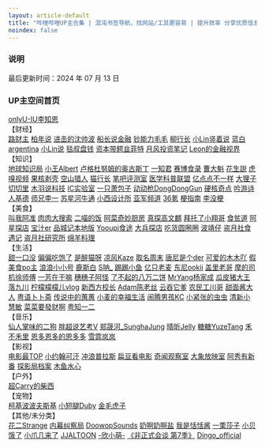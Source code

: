 ```yaml
---
layout: article-default
title: "哔哩哔哩UP主合集 | 混沌书签导航，找网站/工具更容易 | 提升效率 分享优质信息 资源收藏"
noindex: false
---
```


<article>
    <h3>说明</h3>
        最后更新时间：2024 年 07 月 13 日
    <h3>UP主空间首页</h3>
    <a target="_blank" rel="noopener nofollow noreferrer" href="https://space.bilibili.com/1280537847/video">onIyU-IU李知恩</a>
    <br>【财经】<br>
    <a target="_blank" rel="noopener nofollow noreferrer" href="https://space.bilibili.com/10942353/video">路财主</a>
    <a target="_blank" rel="noopener nofollow noreferrer" href="https://space.bilibili.com/1408106571/video">柏年说</a>
    <a target="_blank" rel="noopener nofollow noreferrer" href="https://space.bilibili.com/19201320/video">进击的沈帅波</a>
    <a target="_blank" rel="noopener nofollow noreferrer" href="https://space.bilibili.com/1447361032/video">船长说金融</a>
    <a target="_blank" rel="noopener nofollow noreferrer" href="https://space.bilibili.com/21262795/video">钞能力毛毛</a>
    <a target="_blank" rel="noopener nofollow noreferrer" href="https://space.bilibili.com/23326926/video">柳行长</a>
    <a target="_blank" rel="noopener nofollow noreferrer" href="https://space.bilibili.com/3546638236781247/video">小Lin竖着说</a>
    <a target="_blank" rel="noopener nofollow noreferrer" href="https://space.bilibili.com/432597324/video">蓝白argentina</a>
    <a target="_blank" rel="noopener nofollow noreferrer" href="https://space.bilibili.com/520819684/video">小Lin说</a>
    <a target="_blank" rel="noopener nofollow noreferrer" href="https://space.bilibili.com/628122353/video">毯叔盘钱</a>
    <a target="_blank" rel="noopener nofollow noreferrer" href="https://space.bilibili.com/64850169/video">资本带鳄韭菲特</a>    
    <a target="_blank" rel="noopener nofollow noreferrer" href="https://space.bilibili.com/67738074/video">月风投资笔记</a>
    <a target="_blank" rel="noopener nofollow noreferrer" href="https://space.bilibili.com/86888208/video">Leon的金融视界</a>
    <br>【知识】<br>
    <a target="_blank" rel="noopener nofollow noreferrer" href="https://space.bilibili.com/100785033/video">地球知识局</a>
    <a target="_blank" rel="noopener nofollow noreferrer" href="https://space.bilibili.com/1140672573/video">小王Albert</a>
    <a target="_blank" rel="noopener nofollow noreferrer" href="https://space.bilibili.com/1346921/video">卢格杜努姆的奥古斯丁</a>
    <a target="_blank" rel="noopener nofollow noreferrer" href="https://space.bilibili.com/1780540121/video">一知君</a>
    <a target="_blank" rel="noopener nofollow noreferrer" href="https://space.bilibili.com/1937308559/video">赛博食录</a>
    <a target="_blank" rel="noopener nofollow noreferrer" href="https://space.bilibili.com/1969444616/video">曹大魁</a>
    <a target="_blank" rel="noopener nofollow noreferrer" href="https://space.bilibili.com/25480023/video">花生説</a>
    <a target="_blank" rel="noopener nofollow noreferrer" href="https://space.bilibili.com/296399504/video">虎嗅视频</a>
    <a target="_blank" rel="noopener nofollow noreferrer" href="https://space.bilibili.com/313573880/video">果核剥壳</a>
    <a target="_blank" rel="noopener nofollow noreferrer" href="https://space.bilibili.com/3493108557809994/video">空山猎人</a>
    <a target="_blank" rel="noopener nofollow noreferrer" href="https://space.bilibili.com/351196172/video">猫行长</a>
    <a target="_blank" rel="noopener nofollow noreferrer" href="https://space.bilibili.com/367877/video">笔吧评测室</a>
    <a target="_blank" rel="noopener nofollow noreferrer" href="https://space.bilibili.com/38598226/video">医学科普联盟</a>
    <a target="_blank" rel="noopener nofollow noreferrer" href="https://space.bilibili.com/407054668/video">亿点点不一样</a>
    <!-- <a target="_blank" rel="noopener nofollow noreferrer" href="https://space.bilibili.com/4324529/video">夏冰雹频道</a> -->
    <a target="_blank" rel="noopener nofollow noreferrer" href="https://space.bilibili.com/471303350/video">大狸子切切里</a>
    <a target="_blank" rel="noopener nofollow noreferrer" href="https://space.bilibili.com/477278/video">木羽说科技</a>
    <a target="_blank" rel="noopener nofollow noreferrer" href="https://space.bilibili.com/486287787/video">IC实验室</a>        
    <a target="_blank" rel="noopener nofollow noreferrer" href="https://space.bilibili.com/495224316/video">一只萧包子</a>
    <a target="_blank" rel="noopener nofollow noreferrer" href="https://space.bilibili.com/490494088/video">动动枪DongDongGun</a>
    <a target="_blank" rel="noopener nofollow noreferrer" href="https://space.bilibili.com/508959410/video">硬核奇点</a>
    <a target="_blank" rel="noopener nofollow noreferrer" href="https://space.bilibili.com/510856133/video">吟游诗人基德</a>
    <a target="_blank" rel="noopener nofollow noreferrer" href="https://space.bilibili.com/517937049/video">师兄李一</a>
    <a target="_blank" rel="noopener nofollow noreferrer" href="https://space.bilibili.com/598464467/video">苏星河牛通</a>
    <a target="_blank" rel="noopener nofollow noreferrer" href="https://space.bilibili.com/516314798/video">小西设计所</a>
    <a target="_blank" rel="noopener nofollow noreferrer" href="https://space.bilibili.com/51705359/video">亚军频道</a>
    <a target="_blank" rel="noopener nofollow noreferrer" href="https://space.bilibili.com/90183256/video">36氪</a>
    <a target="_blank" rel="noopener nofollow noreferrer" href="https://space.bilibili.com/94510621/video">梗指南</a>
    <a target="_blank" rel="noopener nofollow noreferrer" href="https://space.bilibili.com/385032908/video">李没梗</a>
    <br>【美食】<br>
    <a target="_blank" rel="noopener nofollow noreferrer" href="https://space.bilibili.com/1937178992/video">叫我阿准</a>
    <a target="_blank" rel="noopener nofollow noreferrer" href="https://space.bilibili.com/207346018/video">肉肉大搜索</a>
    <a target="_blank" rel="noopener nofollow noreferrer" href="https://space.bilibili.com/29329085/video">二喵的饭</a>
    <a target="_blank" rel="noopener nofollow noreferrer" href="https://space.bilibili.com/34279833/video">阿菜奇妙厨房</a>
    <a target="_blank" rel="noopener nofollow noreferrer" href="https://space.bilibili.com/3493080560830654/video">真探高文麒</a>
    <a target="_blank" rel="noopener nofollow noreferrer" href="https://space.bilibili.com/353539995/video">拜托了小翔哥</a>
    <a target="_blank" rel="noopener nofollow noreferrer" href="https://space.bilibili.com/39627524/video">食贫道</a>
    <a target="_blank" rel="noopener nofollow noreferrer" href="https://space.bilibili.com/398581197/video">阿星探店</a>
    <a target="_blank" rel="noopener nofollow noreferrer" href="https://space.bilibili.com/415837126/video">宝汁er</a>
    <a target="_blank" rel="noopener nofollow noreferrer" href="https://space.bilibili.com/429582883/video">品城记本地版</a>
    <a target="_blank" rel="noopener nofollow noreferrer" href="https://space.bilibili.com/452412746/video">Yooupi食途</a>
    <a target="_blank" rel="noopener nofollow noreferrer" href="https://space.bilibili.com/477273422/video">大兵探店</a>
    <a target="_blank" rel="noopener nofollow noreferrer" href="https://space.bilibili.com/483818625/video">吃货圆圈圈</a>
    <a target="_blank" rel="noopener nofollow noreferrer" href="https://space.bilibili.com/5771902/video">波靖仔</a>
    <a target="_blank" rel="noopener nofollow noreferrer" href="https://space.bilibili.com/99157282/video">盗月社食遇记</a>
    <a target="_blank" rel="noopener nofollow noreferrer" href="https://space.bilibili.com/179258807/video">盗月社研究所</a>
    <a target="_blank" rel="noopener nofollow noreferrer" href="https://space.bilibili.com/18202105/video">绵羊料理</a>
    <br>【生活】<br>
    <a target="_blank" rel="noopener nofollow noreferrer" href="https://space.bilibili.com/1201431179/video">甜一口没</a>
    <a target="_blank" rel="noopener nofollow noreferrer" href="https://space.bilibili.com/12295034/video">偏偏吃饱了</a>
    <a target="_blank" rel="noopener nofollow noreferrer" href="https://space.bilibili.com/1236558653/video">是醉猫呀</a>
    <a target="_blank" rel="noopener nofollow noreferrer" href="https://space.bilibili.com/14110780/video">凉风Kaze</a>
    <a target="_blank" rel="noopener nofollow noreferrer" href="https://space.bilibili.com/14450608/video">取名周末</a>
    <a target="_blank" rel="noopener nofollow noreferrer" href="https://space.bilibili.com/182481858/video">唐尼是个der</a>
    <a target="_blank" rel="noopener nofollow noreferrer" href="https://space.bilibili.com/1966242263/video">可爱的木木吖</a>
    <a target="_blank" rel="noopener nofollow noreferrer" href="https://space.bilibili.com/26139491/video">假美食po主</a>
    <a target="_blank" rel="noopener nofollow noreferrer" href="https://space.bilibili.com/410904791/video">浪浪小小号</a>
    <a target="_blank" rel="noopener nofollow noreferrer" href="https://space.bilibili.com/26439953/video">鹿斯白</a>
    <a target="_blank" rel="noopener nofollow noreferrer" href="https://space.bilibili.com/273139194/video">S呐_</a>
    <a target="_blank" rel="noopener nofollow noreferrer" href="https://space.bilibili.com/275016013/video">踢踢小鱼</a>
    <a target="_blank" rel="noopener nofollow noreferrer" href="https://space.bilibili.com/276453717/video">亿只老麦</a>
    <a target="_blank" rel="noopener nofollow noreferrer" href="https://space.bilibili.com/285499073/video">东尼ookii</a>
    <a target="_blank" rel="noopener nofollow noreferrer" href="https://space.bilibili.com/285571498/video">盖里老哥</a>
    <a target="_blank" rel="noopener nofollow noreferrer" href="https://space.bilibili.com/3493117728656046/video">摩的司机徐师傅</a>
    <a target="_blank" rel="noopener nofollow noreferrer" href="https://space.bilibili.com/3493295837677744/video">一芳在干嘛</a>
    <a target="_blank" rel="noopener nofollow noreferrer" href="https://space.bilibili.com/38567222/video">穗穗子阿怪</a>
    <a target="_blank" rel="noopener nofollow noreferrer" href="https://space.bilibili.com/395936853/video">了不起的八万二饼</a>
    <a target="_blank" rel="noopener nofollow noreferrer" href="https://space.bilibili.com/39915398/video">MrYang杨家成</a>
    <a target="_blank" rel="noopener nofollow noreferrer" href="https://space.bilibili.com/40178995/video">瓜皮猪大王</a>
    <a target="_blank" rel="noopener nofollow noreferrer" href="https://space.bilibili.com/470962000/video">落九川</a>
    <a target="_blank" rel="noopener nofollow noreferrer" href="https://space.bilibili.com/471367616/video">柠檬檬檬儿vlog</a>
    <a target="_blank" rel="noopener nofollow noreferrer" href="https://space.bilibili.com/472556049/video">新西方校长</a>
    <a target="_blank" rel="noopener nofollow noreferrer" href="https://space.bilibili.com/476819048/video">Adam陈老丝</a>
    <a target="_blank" rel="noopener nofollow noreferrer" href="https://space.bilibili.com/479622337/video">云吞它爹</a>
    <a target="_blank" rel="noopener nofollow noreferrer" href="https://space.bilibili.com/487215770/video">农民工川哥</a>
    <a target="_blank" rel="noopener nofollow noreferrer" href="https://space.bilibili.com/488375672/video">甜面酱大人</a>
    <a target="_blank" rel="noopener nofollow noreferrer" href="https://space.bilibili.com/49637627/video">粤语卜卜斋</a>
    <a target="_blank" rel="noopener nofollow noreferrer" href="https://space.bilibili.com/50107323/video">传说中的蕙蕙</a>
    <a target="_blank" rel="noopener nofollow noreferrer" href="https://space.bilibili.com/513527793/video">小麦的幸福生活</a>
    <a target="_blank" rel="noopener nofollow noreferrer" href="https://space.bilibili.com/519552569/video">闹腾男孩KC</a>
    <a target="_blank" rel="noopener nofollow noreferrer" href="https://space.bilibili.com/6087825/video">小紧张的虫虫</a>
    <a target="_blank" rel="noopener nofollow noreferrer" href="https://space.bilibili.com/699928307/video">清新小慧敏</a>
    <a target="_blank" rel="noopener nofollow noreferrer" href="https://space.bilibili.com/73285222/video">菜菜要發财啊</a>
    <a target="_blank" rel="noopener nofollow noreferrer" href="https://space.bilibili.com/95515699/video">粤知一二</a>
    <br>【音乐】<br>
    <a target="_blank" rel="noopener nofollow noreferrer" href="https://space.bilibili.com/11775980/video">仙人掌味的二狗</a>
    <a target="_blank" rel="noopener nofollow noreferrer" href="https://space.bilibili.com/120245588/video">胖超说艺考V</a>
    <a target="_blank" rel="noopener nofollow noreferrer" href="https://space.bilibili.com/1272878753/video">郑晟河_SunghaJung</a>
    <a target="_blank" rel="noopener nofollow noreferrer" href="https://space.bilibili.com/20489665/video">晴昕Jelly</a>
    <a target="_blank" rel="noopener nofollow noreferrer" href="https://space.bilibili.com/301973730/video">糖糖YuzeTang</a>
    <a target="_blank" rel="noopener nofollow noreferrer" href="https://space.bilibili.com/31895907/video">禾不禾里</a>
    <a target="_blank" rel="noopener nofollow noreferrer" href="https://space.bilibili.com/39478510/video">恩多恩多的恩多多</a>
    <a target="_blank" rel="noopener nofollow noreferrer" href="https://space.bilibili.com/78201/video">雪霏岚岚</a>
    <br>【影视】<br>
    <a target="_blank" rel="noopener nofollow noreferrer" href="https://space.bilibili.com/17819768/video">电影最TOP</a>
    <a target="_blank" rel="noopener nofollow noreferrer" href="https://space.bilibili.com/23947287/video">小约翰可汗</a>
    <a target="_blank" rel="noopener nofollow noreferrer" href="https://space.bilibili.com/290548469/video">冲浪普拉斯</a>
    <a target="_blank" rel="noopener nofollow noreferrer" href="https://space.bilibili.com/33488229/video">扁豆看电影</a>
    <a target="_blank" rel="noopener nofollow noreferrer" href="https://space.bilibili.com/454719565/video">奇闻观察室</a>
    <a target="_blank" rel="noopener nofollow noreferrer" href="https://space.bilibili.com/49246269/video">大象放映室</a>
    <a target="_blank" rel="noopener nofollow noreferrer" href="https://space.bilibili.com/505184292/video">阿秀有新番</a>
    <a target="_blank" rel="noopener nofollow noreferrer" href="https://space.bilibili.com/511110116/video">探影局档案</a>
    <a target="_blank" rel="noopener nofollow noreferrer" href="https://space.bilibili.com/927587/video">木鱼水心</a>
    <br>【户外】<br>
    <a target="_blank" rel="noopener nofollow noreferrer" href="https://space.bilibili.com/383578614/video">超Carry的柴西</a>
    <br>【宠物】<br>
    <a target="_blank" rel="noopener nofollow noreferrer" href="https://space.bilibili.com/174801764/video">柯基波波夫斯基</a>
    <a target="_blank" rel="noopener nofollow noreferrer" href="https://space.bilibili.com/202346397/video">小短腿Duby</a>
    <a target="_blank" rel="noopener nofollow noreferrer" href="https://space.bilibili.com/3493118015965300/video">金毛虎子</a>
    <br>【其他/未分类】<br>
    <a target="_blank" rel="noopener nofollow noreferrer" href="https://space.bilibili.com/107486042/video">花二Strange</a>
    <a target="_blank" rel="noopener nofollow noreferrer" href="https://space.bilibili.com/1218286288/video">内幕纠察局</a>
    <a target="_blank" rel="noopener nofollow noreferrer" href="https://space.bilibili.com/1241276309/video">DoowopSounds</a>
    <a target="_blank" rel="noopener nofollow noreferrer" href="https://space.bilibili.com/137910465/video">奶啊奶啊盐</a>
    <a target="_blank" rel="noopener nofollow noreferrer" href="https://space.bilibili.com/171474500/video">我是恬恬酱</a>
    <a target="_blank" rel="noopener nofollow noreferrer" href="https://space.bilibili.com/2871017/video">一栗莎子</a>
    <a target="_blank" rel="noopener nofollow noreferrer" href="https://space.bilibili.com/31220044/video">小贝饿了</a>
    <a target="_blank" rel="noopener nofollow noreferrer" href="https://space.bilibili.com/474857200/video">小爪几来了</a>
    <a target="_blank" rel="noopener nofollow noreferrer" href="https://space.bilibili.com/507866514/video">JJALTOON</a>
    <a target="_blank" rel="noopener nofollow noreferrer" href="https://space.bilibili.com/8366990/video">-欣小萌-</a>
    <a target="_blank" rel="noopener nofollow noreferrer" href="https://www.bilibili.com/bangumi/play/ss41442">《非正式会谈 第7季》</a>
    <a target="_blank" rel="noopener nofollow noreferrer" href="https://space.bilibili.com/1043914429/video">Dingo_official</a>
</article>